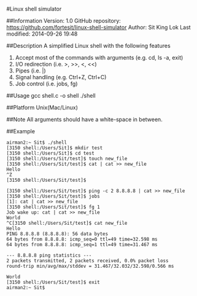 #Linux shell simulator

##Information
Version: 1.0
GitHub repository: https://github.com/fortesit/linux-shell-simulator
Author: Sit King Lok
Last modified: 2014-09-26 19:48
 
##Description
A simplified Linux shell with the following features
1. Accept most of the commands with arguments (e.g. cd, ls -a, exit)
2. I/O redirection (i.e. >, >>, <, <<)
3. Pipes (i.e. |)
4. Signal handling (e.g. Ctrl+Z, Ctrl+C)
5. Job control (i.e. jobs, fg)

##Usage
gcc shell.c -o shell
./shell

##Platform
Unix(Mac/Linux)

##Note
All arguments should have a white-space in between.
 
##Example
```
airman2:~ Sit$ ./shell
[3150 shell:/Users/Sit]$ mkdir test
[3150 shell:/Users/Sit]$ cd test
[3150 shell:/Users/Sit/test]$ touch new_file
[3150 shell:/Users/Sit/test]$ cat | cat >> new_file
Hello
^Z
[3150 shell:/Users/Sit/test]$

[3150 shell:/Users/Sit/test]$ ping -c 2 8.8.8.8 | cat >> new_file
[3150 shell:/Users/Sit/test]$ jobs
[1]: cat | cat >> new_file
[3150 shell:/Users/Sit/test]$ fg 1
Job wake up: cat | cat >> new_file
World
^C[3150 shell:/Users/Sit/test]$ cat new_file
Hello
PING 8.8.8.8 (8.8.8.8): 56 data bytes
64 bytes from 8.8.8.8: icmp_seq=0 ttl=49 time=32.598 ms
64 bytes from 8.8.8.8: icmp_seq=1 ttl=49 time=31.467 ms
 
--- 8.8.8.8 ping statistics ---
2 packets transmitted, 2 packets received, 0.0% packet loss
round-trip min/avg/max/stddev = 31.467/32.032/32.598/0.566 ms
 
World
[3150 shell:/Users/Sit/test]$ exit
airman2:~ Sit$
```
